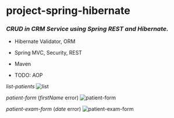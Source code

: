 # **project-spring-hibernate**

### _CRUD in CRM Service using Spring REST and Hibernate._

* Hibernate Validator, ORM

* Spring MVC, Security, REST

* Maven

* TODO: AOP

_list-patients_
![list](https://user-images.githubusercontent.com/42994172/45378433-b1d9e280-b5fd-11e8-9126-1017b00de270.png)

_patient-form_ (_firstName_ error)
![patient-form](https://user-images.githubusercontent.com/42994172/45378738-91f6ee80-b5fe-11e8-871b-a627350cd011.png)

_patient-exam-form_ (_date_ error)
![patient-exam-form](https://user-images.githubusercontent.com/42994172/45378954-1ea1ac80-b5ff-11e8-9786-895995208f19.png)
